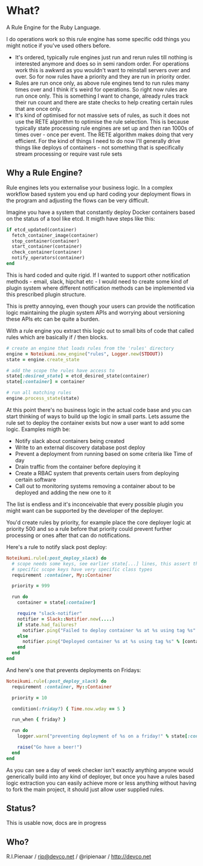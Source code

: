 What?
=====

A Rule Engine for the Ruby Language.

I do operations work so this rule engine has some specific odd things
you might notice if you've used others before.

  * It's ordered, typically rule engines just run and rerun rules till
    nothing is interested anymore and does so in semi random order.
    For operations work this is awkwrd as you wouldn't want to reinstall
    servers over and over.  So for now rules have a priority and they
    are run in priority order.
  * Rules are run once only, as above rule engines tend to run rules
    many times over and I think it's weird for operations. So right now
    rules are run once only.  This is something I want to change, already
    rules track their run count and there are state checks to help creating
    certain rules that are once only.
  * It's kind of optimised for not massive sets of rules, as such it does
    not use the RETE algorithm to optimise the rule selection.  This is
    because typically state processing rule engines are set up and then
    ran 1000s of times over - once per event.  The RETE algorithm makes doing
    that very efficient.  For the kind of things I need to do now I'll
    generally drive things like deploys of containers - not something that
    is specifically stream processing or require vast rule sets

Why a Rule Engine?
------------------

Rule engines lets you externalise your business logic. In a complex workflow
based system you end up hard coding your deployment flows in the program and
adjusting the flows can be very difficult.

Imagine you have a system that constantly deploy Docker containers based
on the status of a tool like etcd.  It migth have steps like this:

```ruby
if etcd_updated(container)
  fetch_container_image(container)
  stop_container(container)
  start_container(container)
  check_container(container)
  notify_operators(container)
end
```

This is hard coded and quite rigid.  If I wanted to support other notification
methods - email, slack, hipchat etc - I would need to create some kind of plugin
system where different notification methods can be implemented via this prescribed
plugin structure.

This is pretty annoying, even though your users can provide the notification logic
maintaining the plugin system APIs and worrying about versioning these APIs etc
can be quite a burden.

With a rule engine you extract this logic out to small bits of code that called rules
which are basically if / then blocks.

```ruby
# create an engine that loads rules from the 'rules' directory
engine = Noteikumi.new_engine("rules", Logger.new(STDOUT))
state = engine.create_state

# add the scope the rules have access to
state[:desired_state] = etcd_desired_state(container)
state[:container] = container

# run all matching rules
engine.process_state(state)
```

At this point there's no business logic in the actual code base and you can start
thinking of ways to build up the logic in small parts.  Lets assume the rule set
to deploy the container exists but now a user want to add some logic.  Examples
migth be:

  * Notify slack about containers being created
  * Write to an external discovery database post deploy
  * Prevent a deployment from running based on some criteria like Time of day
  * Drain traffic from the container before deploying it
  * Create a RBAC system that prevents certain users from deploying certain software
  * Call out to monitoring systems removing a container about to be deployed and adding the new one to it

The list is endless and it's inconceivable that every possible plugin you might
want can be supported by the developer of the deployer.

You'd create rules by priority, for example place the core deployer logic at priority
500 and so a rule before that priority could prevent further processing or ones after
that can do notifications.

Here's a rule to notify slack post deploy:

```ruby
Noteikumi.rule(:post_deploy_slack) do
  # scope needs some keys, see earlier state[...] lines, this assert that
  # specific scope keys have very specific class types
  requirement :container, My::Container

  priority = 999

  run do
    container = state[:container]

    require "slack-notifier"
    notifier = Slack::Notifier.new(....)
    if state.had_failures?
      notifier.ping("Failed to deploy container %s at %s using tag %s" % [container.name, container.deploy_time, container.tag])
    else
      notifier.ping("Deployed container %s at %s using tag %s" % [container.name, container.deploy_time, container.tag])
    end
  end
end
```

And here's one that prevents deployments on Fridays:

```ruby
Noteikumi.rule(:post_deploy_slack) do
  requirement :container, My::Container

  priority = 10

  condition(:friday?) { Time.now.wday == 5 }

  run_when { friday? }

  run do
    logger.warn("preventing deployment of %s on a friday!" % state[:container].name)

    raise("Go have a beer!")
  end
end
```

As you can see a day of week checker isn't exactly anything anyone would generically
build into any kind of deployer, but once you have a rules based logic extraction you
can easily achieve more or less anything without having to fork the main project, it
should just allow user supplied rules.


Status?
-------

This is usable now, docs are in progress

Who?
----

R.I.Pienaar / rip@devco.net / @ripienaar / http://devco.net
